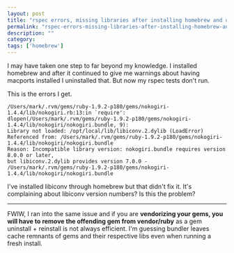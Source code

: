 ```yaml
---
layout: post
title: "rspec errors, missing libraries after installing homebrew and uninstalling macports"
permalink: "rspec-errors-missing-libraries-after-installing-homebrew-and-uninstalling-macports/"
description: ""
category:
tags: ['homebrew']
---
```


I may have taken one step to far beyond my knowledge. I installed homebrew and after it continued to give me warnings about having macports installed I uninstalled that. But now my rspec tests don't run.

This is the errors I get.

    /Users/mark/.rvm/gems/ruby-1.9.2-p180/gems/nokogiri-1.4.4/lib/nokogiri.rb:13:in `require':
    dlopen(/Users/mark/.rvm/gems/ruby-1.9.2-p180/gems/nokogiri-1.4.4/lib/nokogiri/nokogiri.bundle, 9):
    Library not loaded: /opt/local/lib/libiconv.2.dylib (LoadError)
    Referenced from: /Users/mark/.rvm/gems/ruby-1.9.2-p180/gems/nokogiri-1.4.4/lib/nokogiri/nokogiri.bundle
    Reason: Incompatible library version: nokogiri.bundle requires version 8.0.0 or later,
    but libiconv.2.dylib provides version 7.0.0 -
    /Users/mark/.rvm/gems/ruby-1.9.2-p180/gems/nokogiri-1.4.4/lib/nokogiri/nokogiri.bundle

I've installed libiconv through homebrew but that didn't fix it. It's complaining about libiconv version numbers? Is this the problem?

---------------------------------------
FWIW, I ran into the same issue and if you are **vendorizing your gems, you will have to remove the offending gem from vendor/ruby** as a gem uninstall + reinstall is not always efficient. I'm guessing bundler leaves cache remnants of gems and their respective libs even when running a fresh install.


